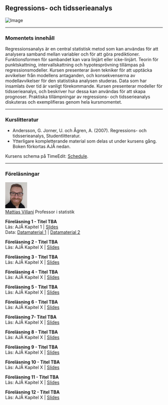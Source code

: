 ## Regressions- och tidsserieanalys

![Image](src)

---

### Momentets innehåll

Regressionsanalys är en central statistisk metod som kan användas för att analysera samband mellan variabler och för att göra prediktioner. Funktionsformen för sambandet kan vara linjärt eller  icke-linjärt. Teorin för punktskattning,  intervallskattning  och  hypotesprövning  tillämpas  på  regressionsmodeller.  Kursen  presenterar  även  tekniker  för  att  upptäcka  avvikelser  från  modellens  antaganden,  och  konsekvenserna  av  modellavvikelser  för  den  statistiska  analysen  studeras.  Data  som  har  insamlats  över  tid  är  vanligt  förekommande.  Kursen  presenterar  modeller  för  tidsserieanalys,  och  beskriver  hur  dessa  kan  användas  för  att  skapa  prognoser.  Praktiska tillämpningar av regressions- och tidsserieanalys diskuteras och exemplifieras genom hela kursmomentet.

---

### Kurslitteratur

* Andersson, G. Jorner, U. och Ågren, A. (2007). Regressions- och tidsserieanalys, Studentlitteratur.
* Ytterligare kompletterande material som delas ut under kursens gång. Boken förkortas AJÅ nedan.

Kursens schema på TimeEdit: [Schedule](https://cloud.timeedit.net/su/web/stud1/s.html?i=x7ce6e5Z4n0wknyaQhxnZclQln_3nbZH05QcTcn_sl3516Qy6d685606y65060501ZWyQo#contentlinks).

---

### Föreläsningar

<img src="Misc/VillaniLowRes.jpg" width="70">\
[Mattias Villani](https://mattiasvillani.com) 
Professor i statistik


**Föreläsning 1 - Titel TBA**\
Läs: AJÅ Kapitel 1 | [Slides](https://github.com/mattiasvillani/Regression/raw/master/Slides/Regression_L1.pdf) \
Data: [Datamaterial 1](https://github.com/mattiasvillani/Regression/raw/master/Data/Datamaterial1.csv) | [Datamaterial 2](https://github.com/mattiasvillani/Regression/raw/master/Data/Datamaterial2.csv)

**Föreläsning 2 - Titel TBA**\
Läs: AJÅ Kapitel X | [Slides](https://github.com/mattiasvillani/Regression/raw/master/Slides/Regression_L2.pdf) 

**Föreläsning 3 - Titel TBA**\
Läs: AJÅ Kapitel X | [Slides](https://github.com/mattiasvillani/Regression/raw/master/Slides/Regression_L3.pdf) 

**Föreläsning 4 - Titel TBA**\
Läs: AJÅ Kapitel X | [Slides](https://github.com/mattiasvillani/Regression/raw/master/Slides/Regression_L4.pdf) 

**Föreläsning 5 - Titel TBA**\
Läs: AJÅ Kapitel X | [Slides](https://github.com/mattiasvillani/Regression/raw/master/Slides/Regression_L5.pdf) 

**Föreläsning 6 - Titel TBA**\
Läs: AJÅ Kapitel X | [Slides](https://github.com/mattiasvillani/Regression/raw/master/Slides/Regression_L6.pdf) 

**Föreläsning 7- Titel TBA**\
Läs: AJÅ Kapitel X | [Slides](https://github.com/mattiasvillani/Regression/raw/master/Slides/Regression_L7.pdf) 

**Föreläsning 8 - Titel TBA**\
Läs: AJÅ Kapitel X | [Slides](https://github.com/mattiasvillani/Regression/raw/master/Slides/Regression_L8.pdf) 

**Föreläsning 9 - Titel TBA**\
Läs: AJÅ Kapitel X | [Slides](https://github.com/mattiasvillani/Regression/raw/master/Slides/Regression_L9.pdf) 

**Föreläsning 10 - Titel TBA**\
Läs: AJÅ Kapitel X | [Slides](https://github.com/mattiasvillani/Regression/raw/master/Slides/Regression_L10.pdf) 

**Föreläsning 11 - Titel TBA**\
Läs: AJÅ Kapitel X | [Slides](https://github.com/mattiasvillani/Regression/raw/master/Slides/Regression_L11.pdf) 

**Föreläsning 12 - Titel TBA**\
Läs: AJÅ Kapitel X | [Slides](https://github.com/mattiasvillani/Regression/raw/master/Slides/Regression_L12.pdf) 